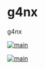 # g4nx
g4nx

[![main](https://github.com/outlaw-dma/g4nx/actions/workflows/main.yaml/badge.svg)](https://github.com/outlaw-dma/g4nx/actions/workflows/main.yaml)

[![main](https://github.com/concept10/g4nx/actions/workflows/main.yaml/badge.svg)](https://github.com/concept10/g4nx/actions/workflows/main.yaml)
